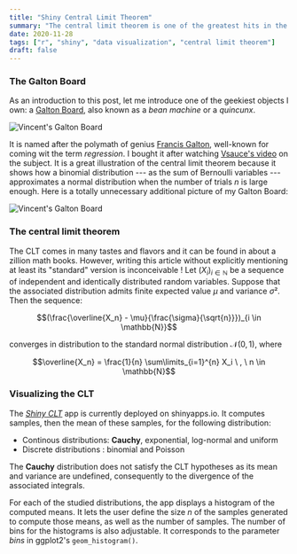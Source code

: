 ```yaml
---
title: "Shiny Central Limit Theorem"
summary: "The central limit theorem is one of the greatest hits in the history of statistics. I wrote a little Shiny app to visualize it and to illustrate its infamous \"counterexample\", Cauchy distribution: https://datatrigger.shinyapps.io/CLT_Visualization/."
date: 2020-11-28
tags: ["r", "shiny", "data visualization", "central limit theorem"]
draft: false
---
```


### The Galton Board

As an introduction to this post, let me introduce one of the geekiest objects I own: a [Galton Board](https://en.wikipedia.org/wiki/Bean_machine), also known as a *bean machine* or a *quincunx*.

![Vincent's Galton Board](/res/shiny_clt/galton_board_1.resized.jpg)

It is named after the polymath of genius [Francis Galton](https://en.wikipedia.org/wiki/Francis_Galton), well-known for coming wit the term *regression*. I bought it after watching [Vsauce's video](https://youtu.be/UCmPmkHqHXk) on the subject. It is a great illustration of the central limit theorem because it shows how a binomial distribution --- as the sum of Bernoulli variables --- approximates a normal distribution when the number of trials $n$ is large enough. Here is a totally unnecessary additional picture of my Galton Board:

![Vincent's Galton Board](/res/shiny_clt/galton_board_2.resized.jpg)

### The central limit theorem

The CLT comes in many tastes and flavors and it can be found in about a zillion math books. However, writing this article without explicitly mentioning at least its "standard" version is inconceivable ! Let $(X_i)_{i \in \mathbb{N}}$ be a sequence of independent and identically distributed random variables. Suppose that the associated distribution admits finite expected value $\mu$ and variance $\sigma²$. Then the sequence:

$$(\frac{\overline{X_n} - \mu}{\frac{\sigma}{\sqrt{n}}})_{i \in \mathbb{N}}$$

converges in distribution to the standard normal distribution $\mathcal{N}(0,1)$, where

$$\overline{X_n} = \frac{1}{n} \sum\limits_{i=1}^{n} X_i \ , \ n \in \mathbb{N}$$  

### Visualizing the CLT

The [*Shiny CLT*](https://datatrigger.shinyapps.io/CLT_Visualization/) app is currently deployed on shinyapps.io. It computes samples, then the mean of these samples, for the following distribution:  
* Continous distributions: **Cauchy**, exponential, log-normal and uniform
* Discrete distributions : binomial and Poisson

The **Cauchy** distribution does not satisfy the CLT hypotheses as its mean and variance are undefined, consequently to the divergence of the associated integrals.  
  
For each of the studied distributions, the app displays a histogram of the computed means. It lets the user define the size $n$ of the samples generated to compute those means, as well as the number of samples. The number of bins for the histograms is also adjustable. It corresponds to the parameter *bins* in ggplot2's ```geom_histogram()```.



